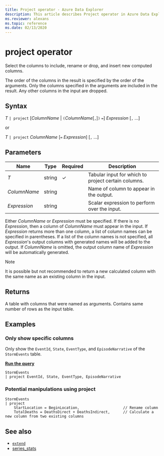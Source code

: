 ```yaml
---
title: Project operator - Azure Data Explorer
description: This article describes Project operator in Azure Data Explorer.
ms.reviewer: alexans
ms.topic: reference
ms.date: 02/13/2020
---
```

# project operator

Select the columns to include, rename or drop, and insert new computed columns.

The order of the columns in the result is specified by the order of the arguments. Only the columns specified in the arguments are included in the result. Any other columns in the input are dropped.

## Syntax

*T* `| project` [*ColumnName* | `(`*ColumnName*[`,`]`)` `=`] *Expression* [`,` ...]

or

*T* `| project` *ColumnName* [`=` *Expression*] [`,` ...]

## Parameters

| Name | Type | Required | Description |
| -- | -- | -- | -- |
| *T* | string | &check; | Tabular input for which to project certain columns. |
| *ColumnName* | string | | Name of column to appear in the output. |
| *Expression* | string | | Scalar expression to perform over the input. |

Either *ColumnName* or *Expression* must be specified. If there is no *Expression*, then a column of *ColumnName* must appear in the input. If *Expression* returns more than one column, a list of column names can be specified in parentheses. If a list of the column names is not specified, all *Expression*'s output columns with generated names will be added to the output. If *ColumnName* is omitted, the output column name of *Expression* will be automatically generated.

> [!NOTE]
> It is possible but not recommended to return a new calculated column with the same name as an existing column in the input.

## Returns

A table with columns that were named as arguments. Contains same number of rows as the input table.

## Examples

### Only show specific columns

Only show the `EventId`, `State`, `EventType`, and `EpisodeNarrative` of the `StormEvents` table.

[**Run the query**](https://dataexplorer.azure.com/clusters/help/databases/Samples?query=H4sIAAAAAAAAAwsuyS/KdS1LzSsp5uWqUSgoys9KTS5RAIt4pugoBJcklqTqQPghlQUgZkFmcX5Kql9iUVFiSWZZKgC3v2vmQgAAAA==)

```kusto
StormEvents
| project EventId, State, EventType, EpisodeNarrative
```

### Potential manipulations using project

```kusto
StormEvents
| project
    StartLocation = BeginLocation,                    // Rename column
    TotalDeaths = DeathsDirect + DeathsIndirect,      // Calculate a new column from two existing columns
```

## See also

* [`extend`](extendoperator.md)
* [series_stats](series-statsfunction.md)
